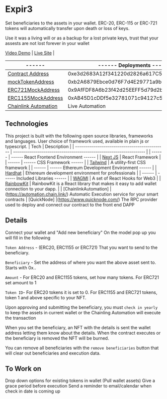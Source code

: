 # Expir3

Set beneficiaries to the assets in your wallet.  ERC-20, ERC-115 or ERC-721 tokens will automatically transfer upon death or loss of keys.

Use it was a living will or as a backup for a lost private keys, trust that your assests are not lost forever in your wallet

 [Video Demo](https://www.youtube.com/watch?v=1hfuYu83-3g) | 
 [Live Site](https://expir3.vercel.app/) | 

 | ------ | ------ Deployments ------ |
 | --------------------------------------------- | ------------------------------------------------------------------ |
 | [Contract Address](https://mumbai.polygonscan.com/address/0xe3d2683A12f341220d2826a617C53c6aA0182f2C) | 0xe3d2683A12f341220d2826a617C53c6aA0182f2C |
 | [mockTokenAddress](https://mumbai.polygonscan.com/address/0xb2A6879Ebce0d76F7d4E29771a9b4035f165d74d#writeContract) | 0xb2A6879Ebce0d76F7d4E29771a9b4035f165d74d |
 | [ERC721MockAddress](https://mumbai.polygonscan.com/address/0x9AfFDF8A6b23f42d25EEFF5d79d2b3DEf5092D0E#writeContract) | 0x9AfFDF8A6b23f42d25EEFF5d79d2b3DEf5092D0E |
 | [ERC1155MockAddress](https://mumbai.polygonscan.com/address/0xAB45D1cDDf5e32781071c94127c519510819B422#writeContract) | 0xAB45D1cDDf5e32781071c94127c519510819B422 |
 | [Chainlink Automation](https://automation.chain.link/mumbai/83612179419742895942894754336124772009671274433691093920740323009965453050319) | Live Automation |


## Technologies

This project is built with the following open source libraries, frameworks and languages. User choice of framework used, available in plain js or typescript.
| Tech | Description |
| --------------------------------------------- | ------------------------------------------------------------------ |
| ------ | ------ React Frontend Environment ------ |
| [Next JS](https://nextjs.org/) | React Framework |
| ------ | ------ CSS Framework ------ |
| [Tailwind](https://tailwindcss.com/) | A utility-first CSS framework |
| ------ | ------ Ethereum Development Environment ------ |
| [Hardhat](https://hardhat.org/) | Ethereum development environment for professionals |
| ------ | ------ Included Libraries ------ |
| [WAGMI](https://wagmi.sh/) | A set of React Hooks for Web3 |
| [RainbowKit](https://www.rainbowkit.com/docs/introduction) | RainbowKit is a React library that makes it easy to add wallet connection to your dapp. |
| [ChainlinkAutomation] |(https://automation.chain.link/) Automatic Execution service for your smart contracts
| [QuickNode] |(https://www.quicknode.com/) The RPC provider used to deploy and connect our contract to the front end DAPP


## Details

Connect your wallet and "Add new beneficiary"
On the model pop up you will fill in the following

`Token Address` - (ERC20, ERC1155 or ERC721) That you want to send to the beneficiary.

`Beneficiary` - Set the address of where you want the above asset sent to.  Starts with 0x..

`Amount` - For ERC20 and ERC1155 tokens, set how many tokens.  For ERC721 set amount to 1

`Token ID`- For ERC20 tokens it is set to 0.  For ERC1155 and ERC721 tokens, token 1 and above specific to your NFT. 


Upon approving and submitting the beneficiary, you must `check in yearly` to keep the assets in current wallet or the Chainling Automation will execute the transaction

When you set the beneficiary, an NFT with the details is sent the wallet address letting them know about the details.  When the contract executes or the beneficiary is removed the NFT will be burned.

You can remove all beneficiaries with the `remove beneficiaries` button that will clear out beneficiaries and execution data.


## To Work on

Drop down options for existing tokens in wallet (Pull wallet assets)
Give a grace period before execution
Send a reminder to email/calendar when check in date is coming up

